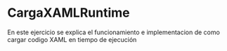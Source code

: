 # CargaXAMLRuntime
 En este ejercicio se explica el funcionamiento e implementacion de como cargar codigo XAML en tiempo de ejecución
